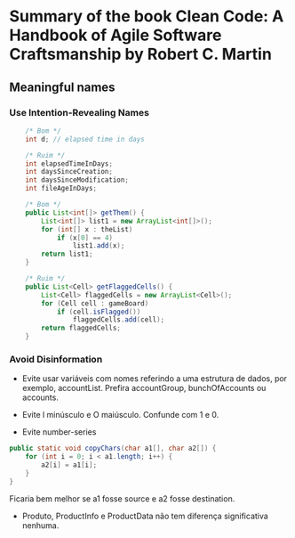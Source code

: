 # Summary of the book Clean Code: A Handbook of Agile Software Craftsmanship by Robert C. Martin

## Meaningful names

### Use Intention-Revealing Names

```java
	/* Bom */
	int d; // elapsed time in days

	/* Ruim */
	int elapsedTimeInDays;
	int daysSinceCreation;
	int daysSinceModification;
	int fileAgeInDays;
```

```java
	/* Bom */
	public List<int[]> getThem() {
		List<int[]> list1 = new ArrayList<int[]>();
		for (int[] x : theList)
			if (x[0] == 4)
				list1.add(x);
		return list1;
	}

	/* Ruim */
	public List<Cell> getFlaggedCells() {
		List<Cell> flaggedCells = new ArrayList<Cell>();
		for (Cell cell : gameBoard)
			if (cell.isFlagged())
				flaggedCells.add(cell);
		return flaggedCells;
	}
```

### Avoid Disinformation
* Evite usar variáveis com nomes referindo a uma estrutura de dados, por exemplo, accountList. Prefira accountGroup, bunchOfAccounts ou accounts.
* Evite l minúsculo e O maiúsculo. Confunde com 1 e 0.

* Evite number-series
```java
public static void copyChars(char a1[], char a2[]) {
	for (int i = 0; i < a1.length; i++) {
		a2[i] = a1[i];
	}
}
```
Ficaria bem melhor se a1 fosse source e a2 fosse destination.

* Produto, ProductInfo e ProductData não tem diferença significativa nenhuma.